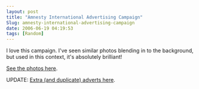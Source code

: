 ```yaml
---
layout: post
title: "Amnesty International Advertising Campaign"
Slug: amnesty-international-advertising-campaign
date: 2006-06-19 04:19:53
tags: [Random]
---
```

I love this campaign. I've seen similar photos blending in to the background, but used in this context, it's absolutely brilliant!

[See the photos here](http://blogger.xs4all.nl/marcg/archive/2006/05/31/96850.aspx).

UPDATE: [Extra (and duplicate) adverts here](http://commercial-archive.com/129885.php).
